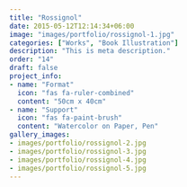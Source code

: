 ```yaml
---
title: "Rossignol"
date: 2015-05-12T12:14:34+06:00
image: "images/portfolio/rossignol-1.jpg"
categories: ["Works", "Book Illustration"]
description: "This is meta description."
order: "14"
draft: false
project_info:
- name: "Format"
  icon: "fas fa-ruler-combined"
  content: "50cm x 40cm"
- name: "Support"
  icon: "fas fa-paint-brush"
  content: "Watercolor on Paper, Pen"
gallery_images:
- images/portfolio/rossignol-2.jpg
- images/portfolio/rossignol-3.jpg
- images/portfolio/rossignol-4.jpg
- images/portfolio/rossignol-5.jpg
---
```

